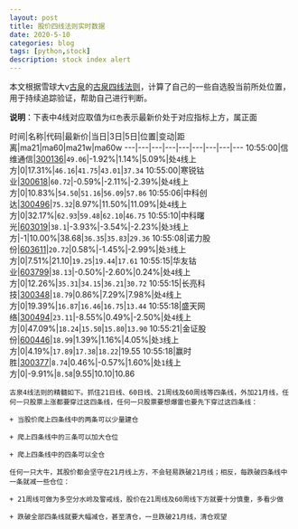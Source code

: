 ```yaml
---
layout: post
title: 股价四线法则实时数据
date: 2020-5-10
categories: blog
tags: [python,stock]
description: stock index alert
---
```



本文根据雪球大v[古泉](https://xueqiu.com/u/7148646888)的[古泉四线法则](https://xueqiu.com/7148646888/130498192)，计算了自己的一些自选股当前所处位置，用于持续追踪验证，帮助自己进行判断。

**说明**：下表中4线对应取值为`红色`表示最新价处于对应指标上方，属正面

时间|名称|代码|最新价|当日|3日|5日|位置|变动|距离|ma21|ma60|ma21w|ma60w
---|---|---|---|---|---|---|---|---
10:55:00|信维通信|[300136](https://xueqiu.com/S/SZ300136)|`49.06`|-1.92%|1.14%|5.09%|处`4`线上方|0|17.31%|`46.16`|`41.75`|`43.01`|`37.34`
10:55:00|寒锐钴业|[300618](https://xueqiu.com/S/SZ300618)|`60.72`|-0.59%|-2.11%|-2.39%|处`4`线上方|0|10.83%|`54.50`|`51.16`|`56.09`|`57.86`
10:55:06|中科创达|[300496](https://xueqiu.com/S/SZ300496)|`75.32`|8.97%|11.50%|11.09%|处`4`线上方|0|32.17%|`62.93`|`59.48`|`62.10`|`46.75`
10:55:10|中科曙光|[603019](https://xueqiu.com/S/SH603019)|`38.1`|-3.93%|-3.54%|-2.23%|处`3`线上方|-1|10.00%|38.68|`36.35`|`35.83`|`29.36`
10:55:08|诺力股份|[603611](https://xueqiu.com/S/SH603611)|`20.72`|0.58%|-1.45%|-2.99%|处`3`线上方|0|7.51%|21.10|`19.25`|`19.44`|`17.61`
10:55:15|华友钴业|[603799](https://xueqiu.com/S/SH603799)|`38.13`|-0.50%|-2.60%|0.24%|处`4`线上方|0|12.26%|`35.31`|`34.15`|`36.21`|`30.72`
10:55:15|长亮科技|[300348](https://xueqiu.com/S/SZ300348)|`18.79`|0.86%|7.29%|7.98%|处`4`线上方|0|19.39%|`16.87`|`16.46`|`16.75`|`13.44`
10:55:18|盛天网络|[300494](https://xueqiu.com/S/SZ300494)|`23.11`|-8.55%|0.49%|-2.50%|处`4`线上方|0|47.09%|`18.24`|`15.50`|`15.80`|`13.90`
10:55:21|金证股份|[600446](https://xueqiu.com/S/SH600446)|`18.99`|1.39%|1.16%|4.05%|处`3`线上方|0|4.19%|`17.89`|`17.38`|`18.22`|19.55
10:55:18|赢时胜|[300377](https://xueqiu.com/S/SZ300377)|`8.74`|0.46%|-0.57%|1.60%|处`1`线上方|0|-9.91%|`8.58`|9.55|10.10|10.86

```
古泉4线法则的精髓如下。抓住21日线、60日线、21周线及60周线等四条线，外加21月线，任何一只股票上涨都要穿过这四条线，任何一只股票要想爆雷也要先下穿过这四条线：

+ 当股价爬上四条线中的两条可以少量建仓

+ 爬上四条线中的三条可以加大仓位

+ 爬上四条线中的四条可以全仓

任何一只大牛，其股价都会坚守在21月线上方，不会轻易跌破21月线；相反，每跌破四条线中一条就减一些仓位：

+ 21周线可做为多空分水岭及警戒线，股价在21周线及60周线下方就要十分慎重，多看少做

+ 跌破全部四条线就要大幅减仓，甚至清仓，一旦跌破21月线，清仓观望
```